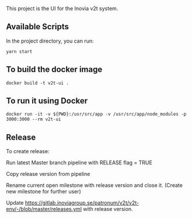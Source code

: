 This project is the UI for the Inovia v2t system.

## Available Scripts

In the project directory, you can run:

`yarn start`

## To build the docker image
`docker build -t v2t-ui .`

## To run it using Docker
`docker run -it -v ${PWD}:/usr/src/app -v /usr/src/app/node_modules -p 3000:3000 --rm v2t-ui`

## Release
To create release:


Run latest Master branch pipeline with RELEASE flag = TRUE


Copy release version from pipeline


Rename current open milestone with release version and close it. (Create new milestone for further user)


Update https://gitlab.inoviagroup.se/patronum/v2t/v2t-env/-/blob/master/releases.yml with release version.